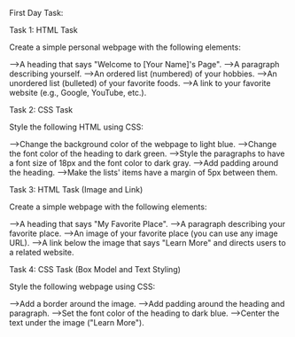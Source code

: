 First Day Task:

Task 1: HTML Task

Create a simple personal webpage with the following elements:

-->A heading that says "Welcome to [Your Name]'s Page".
-->A paragraph describing yourself.
-->An ordered list (numbered) of your hobbies.
-->An unordered list (bulleted) of your favorite foods.
-->A link to your favorite website (e.g., Google, YouTube, etc.).

Task 2: CSS Task

Style the following HTML using CSS:

-->Change the background color of the webpage to light blue.
-->Change the font color of the heading to dark green.
-->Style the paragraphs to have a font size of 18px and the font color to dark gray.
-->Add padding around the heading.
-->Make the lists' items have a margin of 5px between them.

Task 3: HTML Task (Image and Link)

Create a simple webpage with the following elements:

-->A heading that says "My Favorite Place".
-->A paragraph describing your favorite place.
-->An image of your favorite place (you can use any image URL).
-->A link below the image that says "Learn More" and directs users to a related website.

Task 4: CSS Task (Box Model and Text Styling)

Style the following webpage using CSS:

-->Add a border around the image.
-->Add padding around the heading and paragraph.
-->Set the font color of the heading to dark blue.
-->Center the text under the image ("Learn More").
